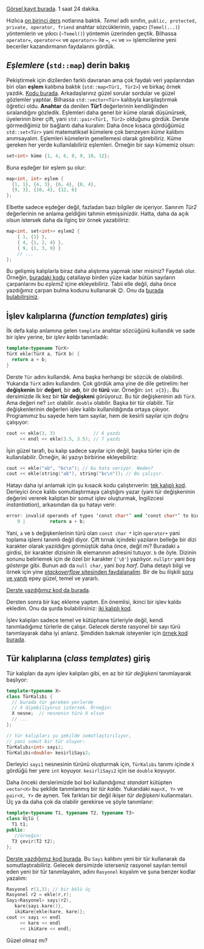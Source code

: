 [Görsel kayıt burada]( https://drive.google.com/file/d/1vbOHdEOnAxqS53GEToBmgoPkyUs_0Lyo). 1 saat 24 dakika.  

Hızlıca [on birinci ders](ders11.md) notlarına baktık. *Temel* adlı sınıfın, `public, protected, private, operator, friend` anahtar sözcüklerinin, yapıcı (`Temel(...)`) yöntemlerin ve yıkıcı (`~Temel()`) yöntemin üzerinden geçtik. Bilhassa `operator=`, `operator<<` ve `operator>>` ile `=`, `<<` ve `>>` işlemcilerine yeni beceriler kazandırmanın faydalarını gördük.

*Eşlemlere* (`std::map`) derin bakış 
--

Pekiştirmek için dizilerden farklı davranan ama çok faydalı veri yapılarından biri olan **eşlem** kalıbına baktık (`std::map<Tür1, Tür2>`) ve birkaç  örnek yazdık. [Kodu burada](https://www.onlinegdb.com/57Qmx1v00). Arkadaşlarınız güzel sorular sordular ve güzel gözlemler yaptılar. Bilhassa `std::vector<Tür>` kalıbıyla karşılaştırmak öğretici oldu. **Anahtar** da denilen **Tür1** değerlerinin kendiliğinden sıralandığını gözledik. Eşlemleri daha genel bir küme olarak düşünürsek, üyelerinin birer çift, yani `std::pair<Tür1, Tür2>` olduğunu gördük. Derste görmediğimiz bir bağlantı daha kuralım: Daha önce kısaca gördüğümüz `std::set<Tür>` yani matematiksel kümelere çok benzeyen *küme* kalıbını anımsayalım. Eşlemleri kümelerin genellemesi olarak görebiliriz. Küme gereken her yerde kullanılabiliriz eşlemleri. Örneğin bir sayı kümemiz olsun: 
```c++ 
set<int> küme {1, 4, 6, 8, 9, 10, 12};
``` 
Buna eşdeğer bir eşlem şu olur: 
```c++ 
map<int, int> eşlem {
  {1, 1}, {4, 3}, {6, 4}, {8, 4},
  {9, 3}, {10, 4}, {12, 6}
};
```
Elbette sadece eşdeğer değil, fazladan bazı bilgiler de içeriyor. Sanırım *Tür2* değerlerinin ne anlama geldiğini tahmin etmişsinizdir. Hatta, daha da açık olsun istersek daha da ilginç bir örnek yazabiliriz:
```c++ 
map<int, set<int>> eşlem2 {
    { 1, {1} }, 
    { 4, {1, 2, 4} }, 
    { 9, {1, 3, 9} } 
    // ...
};
```
Bu gelişmiş kalıplarla biraz daha alıştırma yapmak ister misiniz? Faydalı olur. Örneğin, [buradaki kodu](https://onlinegdb.com/_CroqvtI4r) çatallayıp birden yüze kadar bütün sayıların çarpanlarını bu *eşlem2* içine ekleyebiliriz. Tabii elle değil, daha önce yazdığımız çarpan bulma kodunu kullanarak 😉. Onu da [burada bulabilirsiniz](https://onlinegdb.com/jw9PvWZ-G).

İşlev kalıplarına (*function templates*) giriş 
--
İlk defa kalıp anlamına gelen `template` anahtar sözcüğünü kullandık ve sade bir işlev yerine, bir *işlev kalıbı* tanımladık:
```c++
template<typename TürX>
TürX ekle(TürX a, TürX b) {
  return a + b;
}
```
Derste `Tür` adını kullandık. Ama başka herhangi bir sözcük de olabilirdi. Yukarıda `TürX` adını kullandım. Çok gördük ama yine de dile getirelim: her **değişkenin** bir **değeri**, bir **adı**, bir de **türü** var. Örneğin: `int x{3};`. Bu dersimizde ilk kez bir **tür değişkeni** görüyoruz. Bu tür değişkeninin adı `TürX`. Ama değeri ne? `int` olabilir. `double` olabilir. Başka bir tür olabilir. Tür değişkenlerinin değerleri işlev kalıbı kullanıldığında ortaya çıkıyor. Programımız bu sayede hem tam sayılar, hem de kesirli sayılar için doğru çalışıyor:
```c++
cout << ekle(3, 3)              // 6 yazdı
     << endl << ekle(3.5, 3.5); // 7 yazdı
```
İşin güzel tarafı, bu kalıp sadece sayılar için değil, başka türler için de kullanılabilir. Örneğin, iki yazıyı birbirine ekleyebiliriz:
```c++
cout << ekle("ab", "bc\n"); // bu hata veriyor. Neden?
cout << ekle(string("ab"), string("bc\n")); // Bu çalışır.
```
Hatayı daha iyi anlamak için şu kısacık kodu çalıştırıverin: [tek kalıplı kod](https://onlinegdb.com/SMAOywzm7X).   
Derleyici önce kalıbı somutlaştırmaya çalıştığını yazar (yani tür değişkeninin değerini vererek kalıptan bir somut işlev oluşturmak, İngilizcesi *instantiation*), arkasından da şu hatayı verir:
```c++
error: invalid operands of types ‘const char*’ and ‘const char*’ to binary ‘operator+’
    9 |         return a + b;
```

Yani, `a` ve `b` değişkenlerinin türü olan `const char *` için `operator+` yani toplama işlemi tanımlı değil diyor. Çift tırnak içindeki yazıların belleğe bir dizi karakter olarak yazıldığını görmüştük daha önce, değil mi? Buradaki `a` girdisi, bir karakter dizisinin ilk elemanının adresini tutuyor. `b` de öyle. Dizinin sonunu belirlemek için de özel bir karakter (`'\0'`) yazılıyor. `nullptr` yani *boş gösterge* gibi. Bunun adı da `null char`, yani *boş harf*. Daha detaylı bilgi ve örnek için yine [*stackoverflow* sitesinden faydalanalim](https://stackoverflow.com/questions/29366782/understanding-char-array-and-string). Bir de bu ilişkili [soru ve yanıtı](https://www.c-faq.com/aryptr/aryptr2.html) epey güzel, temel ve yararlı.   

[Derste yazdığımız kod da burada](https://www.onlinegdb.com/IibF-74Br).  

Dersten sonra bir kaç ekleme yaptım. En önemlisi, ikinci bir işlev kalıbı ekledim. Onu da şurda bulabilirsiniz: [iki kalıplı kod](https://onlinegdb.com/inzq7Z7O3).   

İşlev kalıpları sadece temel ve kütüphane türleriyle değil, kendi tanımladığımız türlerle de çalışır. Gelecek derste rasyonel bir sayı türü tanımlayarak daha iyi anlarız. Şimdiden bakmak isteyenler için [örnek kod burada](https://onlinegdb.com/vcbFHF6W3).    

Tür kalıplarına (*class templates*) giriş 
-- 

Tür kalıpları da aynı işlev kalıpları gibi, en az bir *tür değişkeni* tanımlayarak başlıyor:  
```c++
template<typename X>
class TürKalıbı { 
  // burada tür gereken yerlerde
  // X diyebiliyoruz istersek. Örneğin:
  X nesne;  // nesnenin türü X olsun
  // ...
};

// tür kalıpları şu şekilde somutlaştırılıyor,
// yani somut bir tür oluyor:
TürKalıbı<int> sayı1;
TürKalıbı<double> kesirliSayı2;
```
Derleyici `sayı1` nesnesinin türünü oluşturmak için, `TürKalıbı` tanımı içinde `X` gördüğü her yere `int` koyuyor. `kesirliSayı2` için ise `double` koyuyor.  

Daha önceki derslerimizde bol bol kullandığımız *standart* kütüpten `vector<X>` bu şekilde tanımlanmış bir *tür kalıbı.*  Yukarıdaki `map<X, Y>` ve `pair<X, Y>` de aynen. Tek farkları bir değil ikişer *tür değişkeni* kullanmaları. Üç ya da daha çok da olabilir gerekirse ve şöyle tanımlanır: 
```c++
template<typename T1, typename T2, typename T3>
class Üçlü { 
  T1 t1; 
public: 
   //örneğin: 
  T3 çevir(T2 t2);
};
```

[Derste yazdığımız kod burada](https://www.onlinegdb.com/nRozqW61O). Bu `Sayı` kalıbını yeni bir tür kullanarak da somutlaştırabiliriz. Gelecek dersimizde isterseniz rasyonel sayıları temsil eden yeni bir tür tanımlayalım, adını `Rasyonel` koyalım ve şuna benzer kodlar yazalım:
```c++
Rasyonel r(1,3); // bir bölü üç 
Rasyonel r2 = ekle(r,r);
Sayı<Rasyonel> sayı(r2), 
   kare{sayı.kare()},
   ikiKare{ekle(kare, kare)};
cout << sayı << endl
     << kare << endl
     << ikiKare << endl;
```
Güzel olmaz mı?
